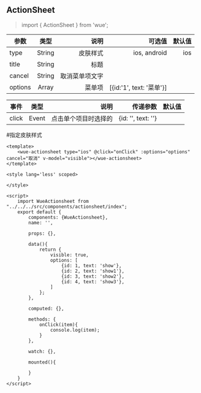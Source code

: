 ## ActionSheet

> import { ActionSheet } from 'wue';


| 参数           | 类型          | 说明  | 可选值| 默认值|
| ------------- |:-------------:| -----:|-----:|-----:|
| type          | String |皮肤样式|ios, android	| ios|
| title         | String |标题|
| cancel        | String |取消菜单项文字|
| options       | Array  |菜单项| [{id:'1', text: '菜单'}]	|


| 事件           | 类型          | 说明  | 传递参数| 默认值|
| ------------- |:-------------:| -----:|-----:|-----:|
| click | Event| 点击单个项目时选择的| {id: '', text: ''}|


#指定皮肤样式
```
<template>
    <wue-actionsheet type="ios" @click="onClick" :options="options" cancel="取消" v-model="visible"></wue-actionsheet>
</template>

<style lang='less' scoped>

</style>

<script>
    import WueActionsheet from "../../../src/components/actionsheet/index";
    export default {
        components: {WueActionsheet},
        name: '',

        props: {},

        data(){
            return {
                visible: true,
                options: [
                    {id: 1, text: 'show'},
                    {id: 2, text: 'show1'},
                    {id: 3, text: 'show2'},
                    {id: 4, text: 'show3'},
                ]
            };
        },

        computed: {},

        methods: {
            onClick(item){
                console.log(item);
            }
        },

        watch: {},

        mounted(){

        }
    }
</script>
```